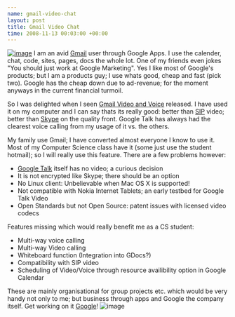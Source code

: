 ```yaml
--- 
name: gmail-video-chat 
layout: post 
title: Gmail Video Chat 
time: 2008-11-13 00:03:00 +00:00 
---
```


[![image](http://3.bp.blogspot.com/_JE4qNpFW6Yk/SRkwSMYD_aI/AAAAAAAAAJ8/gsDJdA4WBgY/s200/video_chat.png)](http://3.bp.blogspot.com/_JE4qNpFW6Yk/SRkwSMYD_aI/AAAAAAAAAJ8/gsDJdA4WBgY/s1600/video_chat.png)
I am an avid [Gmail](http://mail.google.com/) user through Google Apps.
I use the calender, chat, code, sites, pages, docs the whole lot. One of
my friends even jokes "You should just work at Google Marketing". Yes I
like most of Google's products; but I am a products guy; I use whats
good, cheap and fast (pick two). Google has the cheap down due to
ad-revenue; for the moment anyways in the current financial turmoil.  
  
So I was delighted when I seen [Gmail Video and
Voice](http://gmailblog.blogspot.com/2008/11/say-hello-to-gmail-voice-and-video-chat.html)
released. I have used it on my computer and I can say thats its really
good: better than
[SIP](http://en.wikipedia.org/wiki/Session_Initiation_Protocol) video;
better than [Skype](http://www.skype.com/intl/en/) on the quality front.
Google Talk has always had the clearest voice calling from my usage of
it vs. the others.  
  
My family use Gmail; I have converted almost everyone I know to use it.
Most of my Computer Science class have it (some just use the student
hotmail); so I will really use this feature. There are a few problems
however:  
-   [Google Talk](http://www.google.com/talk/) itself has no video; a
    curious decision
-   It is not encrypted like Skype; there should be an option
-   No Linux client: Unbelievable when Mac OS X is supported!
-   Not compatible with Nokia Internet Tablets; an early testbed for
    Google Talk Video
-   Open Standards but not Open Source: patent issues with licensed
    video codecs   

Features missing which would really benefit me as a CS student:  
-   Multi-way voice calling
-   Multi-way Video calling
-   Whiteboard function (Integration into GDocs?)  
-   Compatibility with SIP video
-   Scheduling of Video/Voice through resource availibility option in
    Google Calendar

These are mainly organisational for group projects etc. which would be
very handy not only to me; but business through apps and Google the
company itself. Get working on it [Google](http://www.google.ie/)!
![image](https://blogger.googleusercontent.com/tracker/7231752728434532377-796513239967804931?l=neil.grogan.ie)
